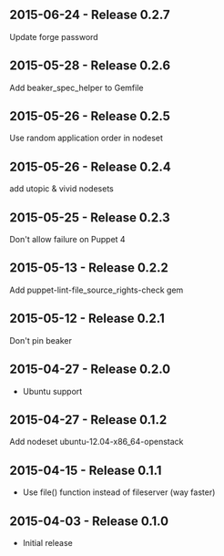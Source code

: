 ## 2015-06-24 - Release 0.2.7

Update forge password

## 2015-05-28 - Release 0.2.6

Add beaker_spec_helper to Gemfile

## 2015-05-26 - Release 0.2.5

Use random application order in nodeset

## 2015-05-26 - Release 0.2.4

add utopic & vivid nodesets

## 2015-05-25 - Release 0.2.3

Don't allow failure on Puppet 4

## 2015-05-13 - Release 0.2.2

Add puppet-lint-file_source_rights-check gem

## 2015-05-12 - Release 0.2.1

Don't pin beaker

## 2015-04-27 - Release 0.2.0

- Ubuntu support

## 2015-04-27 - Release 0.1.2

Add nodeset ubuntu-12.04-x86_64-openstack

## 2015-04-15 - Release 0.1.1

- Use file() function instead of fileserver (way faster)

## 2015-04-03 - Release 0.1.0

- Initial release
